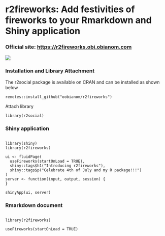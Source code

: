 # r2fireworks: Add festivities of fireworks to your Rmarkdown and Shiny application

### Official site: https://r2fireworks.obi.obianom.com

![](https://r2fireworks.obi.obianom.com/r2fireworks_out.gif)

### Installation and Library Attachment

The r2social package is available on CRAN and can be installed as shown below

`remotes::install_github("oobianom/r2fireworks")`

Attach library 

`library(r2social)`


### Shiny application

```{r}

library(shiny)
library(r2fireworks)

ui <- fluidPage(
  useFireworks(startOnLoad = TRUE),
  shiny::tags$h1("Introducing r2fireworks"),
  shiny::tags$p("Celebrate 4th of July and my R package!!!")
)
server <- function(input, output, session) {
}

shinyApp(ui, server)

```

### Rmarkdown document

```{r}

library(r2fireworks)

useFireworks(startOnLoad = TRUE)



```
